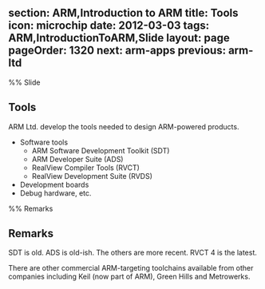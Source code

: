 section: ARM,Introduction to ARM
title: Tools
icon: microchip
date: 2012-03-03
tags: ARM,IntroductionToARM,Slide
layout: page
pageOrder: 1320
next: arm-apps
previous: arm-ltd
----

%% Slide
  
## Tools

ARM Ltd. develop the tools needed to design ARM-powered products.

* Software tools
  * ARM Software Development Toolkit (SDT)
  * ARM Developer Suite (ADS)
  * RealView Compiler Tools (RVCT)
  * RealView Development Suite (RVDS)
* Development boards
* Debug hardware, etc.
  
%% Remarks
  
## Remarks

SDT is old. ADS is old-ish. The others are more recent. RVCT 4 is the latest.

There are other commercial ARM-targeting toolchains available from other companies including Keil (now part of ARM), Green Hills and Metrowerks.
